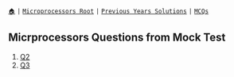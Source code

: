 [`🏠`](/) `|` [`Microprocessors Root`](/mp/) `|` [`Previous Years Solutions`](/mp/previous-years/may-19/) `|` [`MCQs`](/mp/mcqs/)

## Micrprocessors Questions from Mock Test

1. [Q2](/mp/mock/q2)
2. [Q3](/mp/mock/q2)
